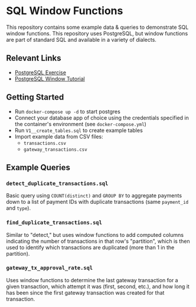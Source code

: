 # SQL Window Functions

This repository contains some example data & queries to demonstrate SQL window functions. This repository uses PostgreSQL, but window functions are part of standard SQL and available in a variety of dialects.

## Relevant Links

- [PostgreSQL Exercise](https://pgexercises.com/questions/aggregates/facrev3.html) 
- [PostgreSQL Window Tutorial](https://www.postgresql.org/docs/current/tutorial-window.html)

## Getting Started

- Run `docker-compose up -d` to start postgres
- Connect your database app of choice using the credentials specified in the container's environment (see `docker-compose.yml`)
- Run `V1__create_tables.sql` to create example tables
- Import example data from CSV files:
  - `transactions.csv`
  - `gateway_transactions.csv`

## Example Queries
### `detect_duplicate_transactions.sql`
Basic query using `COUNT(distinct)` and `GROUP BY` to aggregate payments down to a list of payment IDs with duplicate transactions (same `payment_id` and `type`).

### `find_duplicate_transactions.sql`
Similar to "detect," but uses window functions to add computed columns indicating the number of transactions in that row's "partition", which is then used to identify which transactions are duplicated (more than 1 in the partition).

### `gateway_tx_approval_rate.sql`
Uses window functions to determine the last gateway transaction for a given transaction, which attempt it was (first, second, etc.), and how long it has been since the first gateway transaction was created for that transaction.
